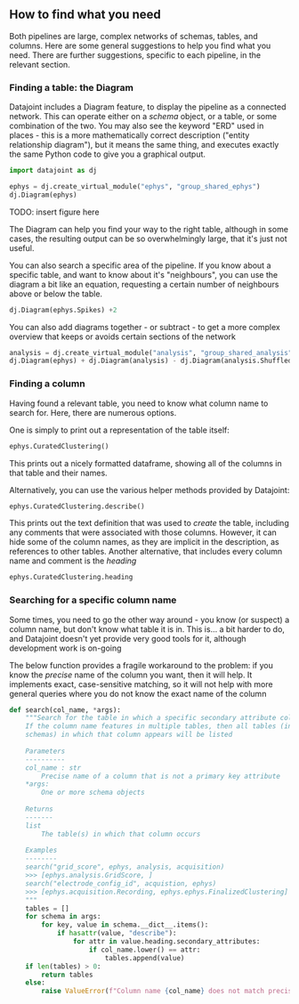 ## How to find what you need

Both pipelines are large, complex networks of schemas, tables, and columns. Here are some general suggestions to help you find what you need. There are further suggestions, specific to each pipeline, in the relevant section.

### Finding a table: the Diagram

Datajoint includes a Diagram feature, to display the pipeline as a connected network. This can operate either on a _schema_ object, or a table, or some combination of the two. You may also see the keyword "ERD" used in places - this is a more mathematically correct description ("entity relationship diagram"), but it means the same thing, and executes exactly the same Python code to give you a graphical output. 

```python
import datajoint as dj

ephys = dj.create_virtual_module("ephys", "group_shared_ephys")
dj.Diagram(ephys)
```
TODO: insert figure here

The Diagram can help you find your way to the right table, although in some cases, the resulting output can be so overwhelmingly large, that it's just not useful.

You can also search a specific area of the pipeline. If you know about a specific table, and want to know about it's "neighbours", you can use the diagram a bit like an equation, requesting a certain number of neighbours above or below the table.

```python
dj.Diagram(ephys.Spikes) +2
```

You can also add diagrams together - or subtract - to get a more complex overview that keeps or avoids certain sections of the network

```python
analysis = dj.create_virtual_module("analysis", "group_shared_analysis")
dj.Diagram(ephys) + dj.Diagram(analysis) - dj.Diagram(analysis.ShuffledScores)
```

### Finding a column

Having found a relevant table, you need to know what column name to search for. Here, there are numerous options.

One is simply to print out a representation of the table itself:
```python
ephys.CuratedClustering()
```
This prints out a nicely formatted dataframe, showing all of the columns in that table and their names. 

Alternatively, you can use the various helper methods provided by Datajoint:
```python
ephys.CuratedClustering.describe()
```
This prints out the text definition that was used to _create_ the table, including any comments that were associated with those columns. However, it can hide some of the column names, as they are implicit in the description, as references to other tables. Another alternative, that includes every column name and comment is the _heading_
```python
ephys.CuratedClustering.heading
```


### Searching for a specific column name

Some times, you need to go the other way around - you know (or suspect) a column name, but don't know what table it is in. This is... a bit harder to do, and Datajoint doesn't yet provide very good tools for it, although development work is on-going

The below function provides a fragile workaround to the problem: if you know the _precise_ name of the column you want, then it will help. It implements exact, case-sensitive matching, so it will not help with more general queries where you do not know the exact name of the column

```python
def search(col_name, *args):
    """Search for the table in which a specific secondary attribute column appears
    If the column name features in multiple tables, then all tables (in the provided
    schemas) in which that column appears will be listed
    
    Parameters
    ----------
    col_name : str
        Precise name of a column that is not a primary key attribute
    *args:
        One or more schema objects
    
    Returns
    -------
    list
        The table(s) in which that column occurs
    
    Examples
    --------
    search("grid_score", ephys, analysis, acquisition)
    >>> [ephys.analysis.GridScore, ]
    search("electrode_config_id", acquistion, ephys)
    >>> [ephys.acquisition.Recording, ephys.ephys.FinalizedClustering]
    """
    tables = []
    for schema in args:
        for key, value in schema.__dict__.items():
            if hasattr(value, "describe"):
                for attr in value.heading.secondary_attributes:
                    if col_name.lower() == attr:
                        tables.append(value)
    if len(tables) > 0:
        return tables
    else:
        raise ValueError(f"Column name {col_name} does not match precisely in any table")
```